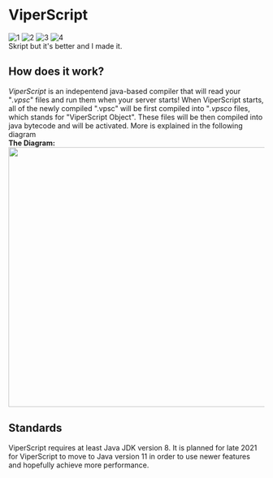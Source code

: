 # ViperScript
![1](https://img.shields.io/github/issues/TheViperShow/ViperScript?style=for-the-badge)
![2](https://img.shields.io/github/forks/TheViperShow/ViperScript?style=for-the-badge)
![3](https://img.shields.io/github/stars/TheViperShow/ViperScript?style=for-the-badge)
![4](https://img.shields.io/github/license/TheViperShow/ViperScript?style=for-the-badge)
<br>
Skript but it's better and I made it.
<br>
## How does it work?
*ViperScript* is an indepentend java-based compiler that will read your "*.vpsc*" files and run them when your server starts!
When ViperScript starts, all of the newly compiled ".vpsc" will be first compiled into "*.vpsco* files, which stands for "ViperScript Object".
These files will be then compiled into java bytecode and will be activated. More is explained in the following diagram
<br>
**The Diagram:**
<br>
<a href="url"><img src="https://i.imgur.com/Kxx6TXY.png" height="512" width="512" ></a>
## Standards
ViperScript requires at least Java JDK version 8. It is planned for late 2021 for ViperScript to move
to Java version 11 in order to use newer features and hopefully achieve more performance.